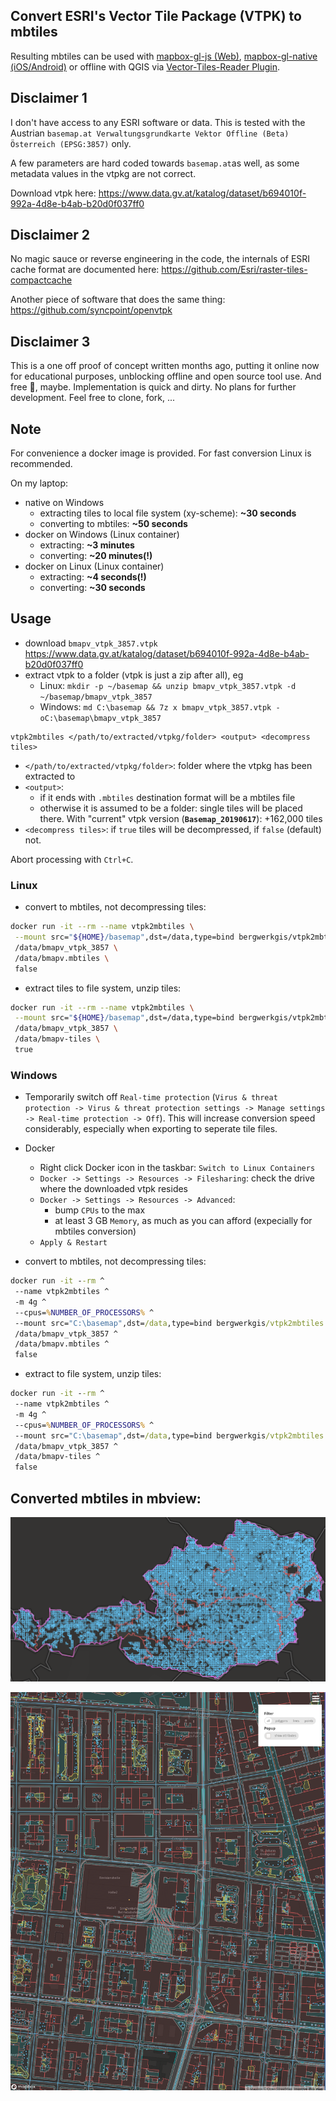 ## Convert ESRI's Vector Tile Package (VTPK) to mbtiles

Resulting mbtiles can be used with [mapbox-gl-js (Web)](https://github.com/mapbox/mapbox-gl-js), [mapbox-gl-native (iOS/Android)](https://github.com/mapbox/mapbox-gl-native) or offline with QGIS via [Vector-Tiles-Reader Plugin](https://github.com/geometalab/Vector-Tiles-Reader-QGIS-Plugin).

## Disclaimer 1

I don't have access to any ESRI software or data. This is tested with the Austrian `basemap.at Verwaltungsgrundkarte Vektor Offline (Beta) Österreich (EPSG:3857)` only.

A few parameters are hard coded towards `basemap.at`as well, as some metadata values in the vtpkg are not correct.

Download vtpk here: https://www.data.gv.at/katalog/dataset/b694010f-992a-4d8e-b4ab-b20d0f037ff0

## Disclaimer 2

No magic sauce or reverse engineering in the code, the internals of ESRI cache format are documented here: https://github.com/Esri/raster-tiles-compactcache

Another piece of software that does the same thing: https://github.com/syncpoint/openvtpk

## Disclaimer 3

This is a one off proof of concept written months ago, putting it online now for educational purposes, unblocking offline and open source tool use. And free :beers:, maybe.
Implementation is quick and dirty.
No plans for further development.
Feel free to clone, fork, ...


## Note

For convenience a docker image is provided.
For fast conversion Linux is recommended.

On my laptop:
* native on Windows
  * extracting tiles to local file system (xy-scheme): **~30 seconds**
  * converting to mbtiles: **~50 seconds**
* docker on Windows (Linux container)
  * extracting: **~3 minutes**
  * converting: **~20 minutes(!)**
* docker on Linux (Linux container)
  * extracting: **~4 seconds(!)**
  * converting: **~30 seconds**

## Usage


* download `bmapv_vtpk_3857.vtpk` https://www.data.gv.at/katalog/dataset/b694010f-992a-4d8e-b4ab-b20d0f037ff0
* extract vtpk to a folder (vtpk is just a zip after all), eg
  * Linux: `mkdir -p ~/basemap && unzip bmapv_vtpk_3857.vtpk -d ~/basemap/bmapv_vtpk_3857`
  * Windows: `md C:\basemap && 7z x bmapv_vtpk_3857.vtpk -oC:\basemap\bmapv_vtpk_3857`

```
vtpk2mbtiles </path/to/extracted/vtpkg/folder> <output> <decompress tiles>
```
* `</path/to/extracted/vtpkg/folder>`: folder where the vtpkg has been extracted to
* `<output>`:
  * if it ends with `.mbtiles` destination format will be a mbtiles file
  * otherwise it is assumed to be a folder: single tiles will be placed there. With "current" vtpk version (**`Basemap_20190617`**): +162,000 tiles
* `<decompress tiles>`: if `true` tiles will be decompressed, if `false` (default) not.

Abort processing with `Ctrl+C`.

### Linux
* convert to mbtiles, not decompressing tiles:
```bash
docker run -it --rm --name vtpk2mbtiles \
 --mount src="${HOME}/basemap",dst=/data,type=bind bergwerkgis/vtpk2mbtiles \
 /data/bmapv_vtpk_3857 \
 /data/bmapv.mbtiles \
 false
```
* extract tiles to file system, unzip tiles:
```bash
docker run -it --rm --name vtpk2mbtiles \
 --mount src="${HOME}/basemap",dst=/data,type=bind bergwerkgis/vtpk2mbtiles \
 /data/bmapv_vtpk_3857 \
 /data/bmapv-tiles \
 true
```



### Windows

* Temporarily switch off `Real-time protection` (`Virus & threat protection -> Virus & threat protection settings -> Manage settings -> Real-time protection -> Off`).
This will increase conversion speed considerably, especially when exporting to seperate tile files.
* Docker
  * Right click Docker icon in the taskbar: `Switch to Linux Containers`
  * `Docker -> Settings -> Resources -> Filesharing`: check the drive where the downloaded vtpk resides
  * `Docker -> Settings -> Resources -> Advanced`:
    * bump `CPUs` to the max
    * at least 3 GB `Memory`, as much as you can afford (expecially for mbtiles conversion)
  * `Apply & Restart`


* convert to mbtiles, not decompressing tiles:
```bat
docker run -it --rm ^
 --name vtpk2mbtiles ^
 -m 4g ^
 --cpus=%NUMBER_OF_PROCESSORS% ^
 --mount src="C:\basemap",dst=/data,type=bind bergwerkgis/vtpk2mbtiles ^
 /data/bmapv_vtpk_3857 ^
 /data/bmapv.mbtiles ^
 false
```
* extract to file system, unzip tiles:
```bat
docker run -it --rm ^
 --name vtpk2mbtiles ^
 -m 4g ^
 --cpus=%NUMBER_OF_PROCESSORS% ^
 --mount src="C:\basemap",dst=/data,type=bind bergwerkgis/vtpk2mbtiles ^
 /data/bmapv_vtpk_3857 ^
 /data/bmapv-tiles ^
 false
```


## Converted mbtiles in mbview:

![mbview](images/mbview-1.png)

![mbview](images/mbview-2.png)
